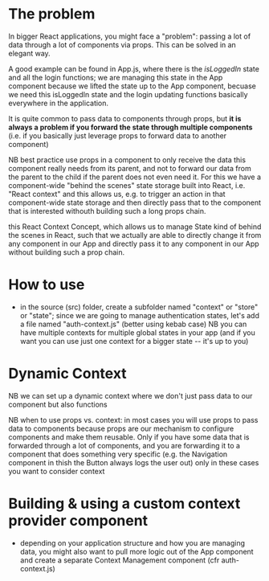 # The problem
In bigger React applications, you might face a "problem": passing a lot of data through a lot of components via props.
This can be solved in an elegant way.

A good example can be found in App.js, where there is the *isLoggedIn* state and all the login functions; we are managing this state in the App component because we lifted the state up to the App component, becuase we need this isLoggedIn state and the login updating functions basically everywhere in the application.

It is quite common to pass data to components through props, but **it is always a problem if you forward the state through multiple components** (i.e. if you basically just leverage props to forward data to another component)

NB best practice use props in a component to only receive the data this component really needs from its parent, and not to forward our data from the parent to the child if the parent does not even need it.
For this we have a component-wide "behind the scenes" state storage built into React, i.e. "React context" and this allows us, e.g. to trigger an action in that component-wide state storage and then directly pass that to the component that is interested withouth building such a long props chain.

this React Context Concept, which allows us to manage State kind of behind the scenes in React, such that we actually are able to directly change it from any component in our App and directly pass it to any component in our App without building such a prop chain.

# How to use
- in the source (src) folder, create a subfolder named "context" or "store" or "state"; since we are going to manage authentication states, let's add a file named "auth-context.js" (better using kebab case) NB you can have multiple contexts for multiple global states in your app (and if you want you can use just one context for a bigger state -- it's up to you)

# Dynamic Context
NB we can set up a dynamic context where we don't just pass data to our component but also functions

NB when to use props vs. context: in most cases you will use props to pass data to components because props are our mechanism to configure components and make them reusable. Only if you have some data that is forwarded through a lot of components, and you are forwarding it to a component that does something very specific (e.g. the Navigation component in thish the Button always logs the user out) only in these cases you want to consider context

# Building & using a custom context provider component
- depending on your application structure and how you are managing data, you might also want to pull more logic out of the App component and create a separate Context Management component (cfr auth-context.js)